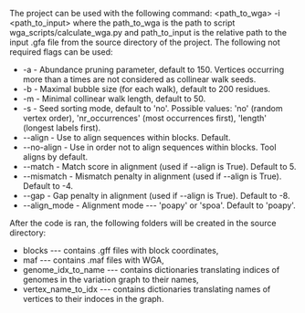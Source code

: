The project can be used with the following command:
<path_to_wga> -i <path_to_input>
where the path_to_wga is the path to script wga_scripts/calculate_wga.py 
and path_to_input is the relative path to the input .gfa file from the source directory of the project.
The following not required flags can be used:
 - -a - Abundance pruning parameter, default to 150. Vertices occurring more than a times are not considered as collinear walk seeds.
 - -b - Maximal bubble size (for each walk), default to 200 residues.
 - -m - Minimal collinear walk length, default to 50.
 - -s - Seed sorting mode, default to 'no'. Possible values:
                        'no' (random vertex order), 'nr_occurrences' (most occurrences first),
                        'length' (longest labels first).
 - --align - Use to align sequences within blocks. Default.
 - --no-align - Use in order not to align sequences within blocks. Tool aligns by default.
 - --match - Match score in alignment (used if --align is True). Default to 5.
 - --mismatch - Mismatch penalty in alignment (used if --align is True). Default to -4.
 - --gap - Gap penalty in alignment (used if --align is True). Default to -8.
 - --align_mode - Alignment mode --- 'poapy' or 'spoa'. Default to 'poapy'.

After the code is ran, the following folders will be created in the source directory:
 - blocks --- contains .gff files with block coordinates,
 - maf --- contains .maf files with WGA,
 - genome_idx_to_name --- contains dictionaries translating indices of genomes in the variation graph to their names, 
 - vertex_name_to_idx --- contains dictionaries translating names of vertices to their indoces in the graph.
